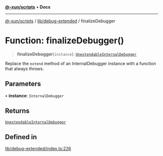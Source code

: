 [**@-xun/scripts**](../../../README.md) • **Docs**

***

[@-xun/scripts](../../../README.md) / [lib/debug-extended](../README.md) / finalizeDebugger

# Function: finalizeDebugger()

> **finalizeDebugger**(`instance`): [`UnextendableInternalDebugger`](../interfaces/UnextendableInternalDebugger.md)

Replace the `extend` method of an InternalDebugger instance with a
function that always throws.

## Parameters

• **instance**: `InternalDebugger`

## Returns

[`UnextendableInternalDebugger`](../interfaces/UnextendableInternalDebugger.md)

## Defined in

[lib/debug-extended/index.ts:226](https://github.com/Xunnamius/xscripts/blob/4fd96d6123f1ac889c89848efd750e2454f43e43/lib/debug-extended/index.ts#L226)
